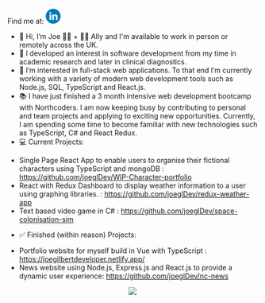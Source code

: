 Find me at: [<img alt="linked in profile image with link" width="30px" src="readMeHeaderLinkedIn.png.png" />](https://www.linkedin.com/in/JoeGilbertDev)

- 👋 Hi, I’m Joe 🏳️‍🌈 + 🏳️‍⚧️ Ally and I'm available to work in person or remotely across the UK.
- 🔬 I developed an interest in software development from my time in academic research and later in clinical diagnostics.
- 🌱 I’m interested in full-stack web applications. To that end I’m currently working with a variety of modern web development tools such as Node.js, SQL, TypeScript and React.js.
- 📚 I have just finished a 3 month intensive web development bootcamp with Northcoders. I am now keeping busy by contributing to personal and team projects and applying to exciting new opportunities. Currently, I am spending some time to become familiar with new technologies such as TypeScript, C# and React Redux.
- 💻 Current Projects: 
 * Single Page React App to enable users to organise their fictional characters using TypeScript and mongoDB : https://github.com/joeglDev/WIP-Character-portfolio
 * React with Redux Dashboard to display weather information to a user using graphing libraries. : https://github.com/joeglDev/redux-weather-app
 * Text based video game in C# : https://github.com/joeglDev/space-colonisation-sim
- ✅ Finished (within reason) Projects:
 * Portfolio website for myself build in Vue with TypeScript : https://joegilbertdeveloper.netlify.app/
 * News website using Node.js, Express.js and React.js to provide a dynamic user experience: https://github.com/joeglDev/nc-news
  
  <div align="center">
<img src="https://github-readme-stats.vercel.app/api/top-langs?username=joegldev&layout=compact"/>
</div>

<!---
joeglDev/joeglDev is a ✨ special ✨ repository because its `README.md` (this file) appears on your GitHub profile.
You can click the Preview link to take a look at your changes.
--->
